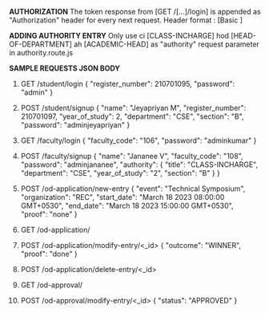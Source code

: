 ****AUTHORIZATION****
The token response from [GET /[...]/login] is appended as "Authorization" header for every next request.
Header format : [Basic <Token>]

****ADDING AUTHORITY ENTRY****
Only use 
	ci [CLASS-INCHARGE]
	hod [HEAD-OF-DEPARTMENT]
	ah [ACADEMIC-HEAD]
as "authority" request parameter in authority.route.js

****SAMPLE REQUESTS JSON BODY****
1. GET /student/login
{
	"register_number": 210701095,
	"password": "admin"
}

2. POST /student/signup
{
	"name": "Jeyapriyan M",
	"register_number": 210701097,
	"year_of_study": 2,
	"department": "CSE",
	"section": "B",
	"password": "adminjeyapriyan"
}

3. GET /faculty/login
{
	"faculty_code": "106",
	"password": "adminkumar"
}

4. POST /faculty/signup 
{
	"name": "Jananee V",
	"faculty_code": "108",
	"password": "adminjananee",
	"authority": {
		"title": "CLASS-INCHARGE",
		"department": "CSE",
		"year_of_study": "2",
		"section": "B"
	}
}

5. POST /od-application/new-entry
{
    "event": "Technical Symposium",
	"organization": "REC",
	"start_date": "March 18 2023 08:00:00 GMT+0530",
	"end_date": "March 18 2023 15:00:00 GMT+0530",
	"proof": "none"
}

6. GET /od-application/

7. POST /od-application/modify-entry/<_id>
{
	"outcome": "WINNER",
	"proof": "done"
}

8. POST /od-application/delete-entry/<_id>

9. GET /od-approval/

10. POST /od-approval/modify-entry/<_id>
{
	"status": "APPROVED"
}
